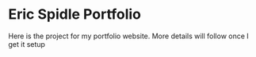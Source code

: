 # Eric Spidle Portfolio 
Here is the project for my portfolio website. More details will follow once I get it setup 
